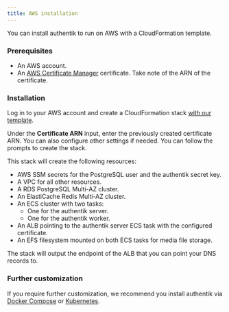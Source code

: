 ```yaml
---
title: AWS installation
---
```


You can install authentik to run on AWS with a CloudFormation template.

### Prerequisites

- An AWS account.
- An [AWS Certificate Manager](https://aws.amazon.com/certificate-manager/) certificate. Take note of the ARN of the certificate.

### Installation

Log in to your AWS account and create a CloudFormation stack [with our template](https://console.aws.amazon.com/cloudformation/home#/stacks/create/review?stackName=authentik&templateURL=https://authentik-cloudformation-templates.s3.amazonaws.com/authentik.ecs.latest.yaml).

Under the **Certificate ARN** input, enter the previously created certificate ARN. You can also configure other settings if needed. You can follow the prompts to create the stack.

This stack will create the following resources:

- AWS SSM secrets for the PostgreSQL user and the authentik secret key.
- A VPC for all other resources.
- A RDS PostgreSQL Multi-AZ cluster.
- An ElastiCache Redis Multi-AZ cluster.
- An ECS cluster with two tasks:
    - One for the authentik server.
    - One for the authentik worker.
- An ALB pointing to the authentik server ECS task with the configured certificate.
- An EFS filesystem mounted on both ECS tasks for media file storage.

The stack will output the endpoint of the ALB that you can point your DNS records to.

### Further customization

If you require further customization, we recommend you install authentik via [Docker Compose](../docker-compose.mdx) or [Kubernetes](../kubernetes.md).
